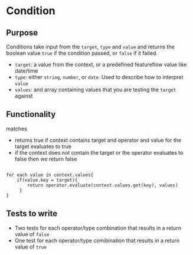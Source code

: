 # Condition
## Purpose
Conditions take input from the `target`, `type` and `value` and 
returns the boolean value `true` if the condition passed, or `false` if it failed.
* `target`: a value from the context, or a predefined featureflow value like date/time
* `type`: either `string`, `number`, or `date`. Used to describe how to interpret `value`
* `values`: and array containing values that you are testing the `target` against
## Functionality

matches

 * returns true if  context contains target and operator and value for the target evaluates to true 
 * if the context does not contain the target or the operator evaluates to false then we return false
```

for each value in context.values{
    if(value.key = target){
        return operator.evaluate(context.values.get(key), values)
     }
}

```

## Tests to write
* Two tests for each operator/type combination that results in a return value of `false`
* One test for each operator/type comibination that results in a return value of `true`